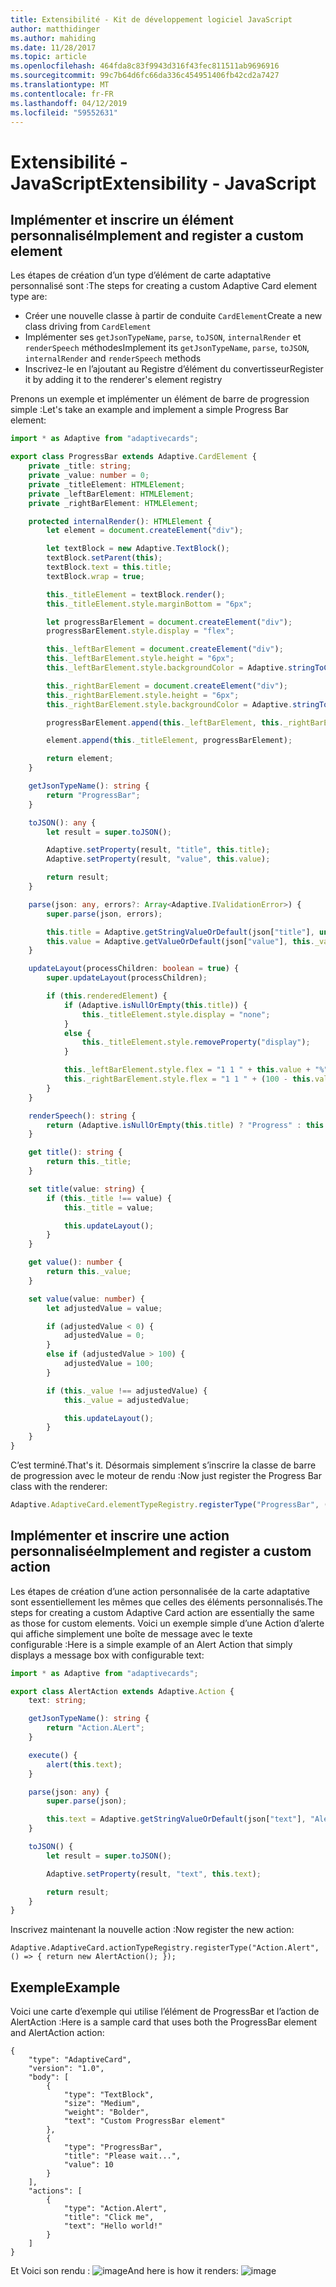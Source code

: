 ```yaml
---
title: Extensibilité - Kit de développement logiciel JavaScript
author: matthidinger
ms.author: mahiding
ms.date: 11/28/2017
ms.topic: article
ms.openlocfilehash: 464fda8c83f9943d316f43fec811511ab9696916
ms.sourcegitcommit: 99c7b64d6fc66da336c454951406fb42cd2a7427
ms.translationtype: MT
ms.contentlocale: fr-FR
ms.lasthandoff: 04/12/2019
ms.locfileid: "59552631"
---
```

# <a name="extensibility---javascript"></a><span data-ttu-id="569a4-102">Extensibilité - JavaScript</span><span class="sxs-lookup"><span data-stu-id="569a4-102">Extensibility - JavaScript</span></span>

## <a name="implement-and-register-a-custom-element"></a><span data-ttu-id="569a4-103">Implémenter et inscrire un élément personnalisé</span><span class="sxs-lookup"><span data-stu-id="569a4-103">Implement and register a custom element</span></span>

<span data-ttu-id="569a4-104">Les étapes de création d’un type d’élément de carte adaptative personnalisé sont :</span><span class="sxs-lookup"><span data-stu-id="569a4-104">The steps for creating a custom Adaptive Card element type are:</span></span>
- <span data-ttu-id="569a4-105">Créer une nouvelle classe à partir de conduite `CardElement`</span><span class="sxs-lookup"><span data-stu-id="569a4-105">Create a new class driving from `CardElement`</span></span>
- <span data-ttu-id="569a4-106">Implémenter ses `getJsonTypeName`, `parse`, `toJSON`, `internalRender` et `renderSpeech` méthodes</span><span class="sxs-lookup"><span data-stu-id="569a4-106">Implement its `getJsonTypeName`, `parse`, `toJSON`, `internalRender` and `renderSpeech` methods</span></span>
- <span data-ttu-id="569a4-107">Inscrivez-le en l’ajoutant au Registre d’élément du convertisseur</span><span class="sxs-lookup"><span data-stu-id="569a4-107">Register it by adding it to the renderer's element registry</span></span>

<span data-ttu-id="569a4-108">Prenons un exemple et implémenter un élément de barre de progression simple :</span><span class="sxs-lookup"><span data-stu-id="569a4-108">Let's take an example and implement a simple Progress Bar element:</span></span>

```typescript
import * as Adaptive from "adaptivecards";

export class ProgressBar extends Adaptive.CardElement {
    private _title: string;
    private _value: number = 0;
    private _titleElement: HTMLElement;
    private _leftBarElement: HTMLElement;
    private _rightBarElement: HTMLElement;

    protected internalRender(): HTMLElement {
        let element = document.createElement("div");

        let textBlock = new Adaptive.TextBlock();
        textBlock.setParent(this);
        textBlock.text = this.title;
        textBlock.wrap = true;

        this._titleElement = textBlock.render();
        this._titleElement.style.marginBottom = "6px";

        let progressBarElement = document.createElement("div");
        progressBarElement.style.display = "flex";

        this._leftBarElement = document.createElement("div");
        this._leftBarElement.style.height = "6px";
        this._leftBarElement.style.backgroundColor = Adaptive.stringToCssColor(this.hostConfig.containerStyles.emphasis.foregroundColors.accent.default);

        this._rightBarElement = document.createElement("div");
        this._rightBarElement.style.height = "6px";
        this._rightBarElement.style.backgroundColor = Adaptive.stringToCssColor(this.hostConfig.containerStyles.emphasis.backgroundColor);

        progressBarElement.append(this._leftBarElement, this._rightBarElement);

        element.append(this._titleElement, progressBarElement);

        return element;
    }

    getJsonTypeName(): string {
        return "ProgressBar";
    }

    toJSON(): any {
        let result = super.toJSON();

        Adaptive.setProperty(result, "title", this.title);
        Adaptive.setProperty(result, "value", this.value);

        return result;
    }

    parse(json: any, errors?: Array<Adaptive.IValidationError>) {
        super.parse(json, errors);

        this.title = Adaptive.getStringValueOrDefault(json["title"], undefined);
        this.value = Adaptive.getValueOrDefault(json["value"], this._value);
    }

    updateLayout(processChildren: boolean = true) {
        super.updateLayout(processChildren);

        if (this.renderedElement) {
            if (Adaptive.isNullOrEmpty(this.title)) {
                this._titleElement.style.display = "none";
            }
            else {
                this._titleElement.style.removeProperty("display");
            }

            this._leftBarElement.style.flex = "1 1 " + this.value + "%";
            this._rightBarElement.style.flex = "1 1 " + (100 - this.value) + "%";
        }
    }

    renderSpeech(): string {
        return (Adaptive.isNullOrEmpty(this.title) ? "Progress" : this.title) + " " + Math.ceil(this.value) + "%";
    }

    get title(): string {
        return this._title;
    }

    set title(value: string) {
        if (this._title !== value) {
            this._title = value;

            this.updateLayout();
        }
    }

    get value(): number {
        return this._value;
    }

    set value(value: number) {
        let adjustedValue = value;

        if (adjustedValue < 0) {
            adjustedValue = 0;
        }
        else if (adjustedValue > 100) {
            adjustedValue = 100;
        }

        if (this._value !== adjustedValue) {
            this._value = adjustedValue;

            this.updateLayout();
        }
    }
}
```

<span data-ttu-id="569a4-109">C’est terminé.</span><span class="sxs-lookup"><span data-stu-id="569a4-109">That's it.</span></span> <span data-ttu-id="569a4-110">Désormais simplement s’inscrire la classe de barre de progression avec le moteur de rendu :</span><span class="sxs-lookup"><span data-stu-id="569a4-110">Now just register the Progress Bar class with the renderer:</span></span>

```typescript
Adaptive.AdaptiveCard.elementTypeRegistry.registerType("ProgressBar", () => { return new ProgressBar(); });
```

## <a name="implement-and-register-a-custom-action"></a><span data-ttu-id="569a4-111">Implémenter et inscrire une action personnalisée</span><span class="sxs-lookup"><span data-stu-id="569a4-111">Implement and register a custom action</span></span>

<span data-ttu-id="569a4-112">Les étapes de création d’une action personnalisée de la carte adaptative sont essentiellement les mêmes que celles des éléments personnalisés.</span><span class="sxs-lookup"><span data-stu-id="569a4-112">The steps for creating a custom Adaptive Card action are essentially the same as those for custom elements.</span></span> <span data-ttu-id="569a4-113">Voici un exemple simple d’une Action d’alerte qui affiche simplement une boîte de message avec le texte configurable :</span><span class="sxs-lookup"><span data-stu-id="569a4-113">Here is a simple example of an Alert Action that simply displays a message box with configurable text:</span></span>

```typescript
import * as Adaptive from "adaptivecards";

export class AlertAction extends Adaptive.Action {
    text: string;

    getJsonTypeName(): string {
        return "Action.ALert";
    }

    execute() {
        alert(this.text);
    }

    parse(json: any) {
        super.parse(json);

        this.text = Adaptive.getStringValueOrDefault(json["text"], "Alert!");
    }

    toJSON() {
        let result = super.toJSON();

        Adaptive.setProperty(result, "text", this.text);

        return result;
    }
}
```

<span data-ttu-id="569a4-114">Inscrivez maintenant la nouvelle action :</span><span class="sxs-lookup"><span data-stu-id="569a4-114">Now register the new action:</span></span>

```
Adaptive.AdaptiveCard.actionTypeRegistry.registerType("Action.Alert", () => { return new AlertAction(); });
```

## <a name="example"></a><span data-ttu-id="569a4-115">Exemple</span><span class="sxs-lookup"><span data-stu-id="569a4-115">Example</span></span>

<span data-ttu-id="569a4-116">Voici une carte d’exemple qui utilise l’élément de ProgressBar et l’action de AlertAction :</span><span class="sxs-lookup"><span data-stu-id="569a4-116">Here is a sample card that uses both the ProgressBar element and AlertAction action:</span></span>
```
{
    "type": "AdaptiveCard",
    "version": "1.0",
    "body": [
        {
            "type": "TextBlock",
            "size": "Medium",
            "weight": "Bolder",
            "text": "Custom ProgressBar element"
        },
        {
            "type": "ProgressBar",
            "title": "Please wait...",
            "value": 10
        }
    ],
    "actions": [
        {
            "type": "Action.Alert",
            "title": "Click me",
            "text": "Hello world!"
        }
    ]
}
```

<span data-ttu-id="569a4-117">Et Voici son rendu : ![image](https://user-images.githubusercontent.com/1334689/52665466-8155e780-2ec0-11e9-841a-7d272ad1d103.png)</span><span class="sxs-lookup"><span data-stu-id="569a4-117">And here is how it renders: ![image](https://user-images.githubusercontent.com/1334689/52665466-8155e780-2ec0-11e9-841a-7d272ad1d103.png)</span></span>
